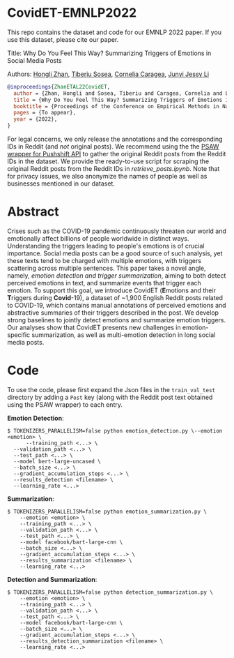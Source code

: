 # CovidET-EMNLP2022
This repo contains the dataset and code for our EMNLP 2022 paper. If you use this dataset, please cite our paper.

Title: Why Do You Feel This Way? Summarizing Triggers of Emotions in Social Media Posts

Authors: <a href="https://honglizhan.github.io/">Hongli Zhan</a>, <a href="https://www.tsosea.com/">Tiberiu Sosea</a>, <a href="https://www.cs.uic.edu/~cornelia/">Cornelia Caragea</a>, <a href="https://jessyli.com/">Junyi Jessy Li</a>

```bibtex
@inproceedings{ZhanETAL22CovidET,
  author = {Zhan, Hongli and Sosea, Tiberiu and Caragea, Cornelia and Li, Junyi Jessy},
  title = {Why Do You Feel This Way? Summarizing Triggers of Emotions in Social Media Posts},
  booktitle = {Proceedings of the Conference on Empirical Methods in Natural Language Processing},
  pages = {To appear},
  year = {2022},
}
```

For legal concerns, we only release the annotations and the corresponding IDs in Reddit (and *not* original posts). We recommend using the the <a href="https://psaw.readthedocs.io/en/latest/">PSAW wrapper for Pushshift API</a> to gather the original Reddit posts from the Reddit IDs in the dataset. We provide the ready-to-use script for scraping the original Reddit posts from the Reddit IDs in *retrieve_posts.ipynb*. Note that for privacy issues, we also anonymize the names of people as well as businesses mentioned in our dataset.

# Abstract
Crises such as the COVID-19 pandemic continuously threaten our world and emotionally affect billions of people worldwide in distinct ways. Understanding the triggers leading to people's emotions is of crucial importance. Social media posts can be a good source of such analysis, yet these texts tend to be charged with multiple emotions, with triggers scattering across multiple sentences. This paper takes a novel angle, namely, *emotion detection and trigger summarization*, aiming to both detect perceived emotions in text, and summarize events that trigger each emotion. To support this goal, we introduce CovidET (**E**motions and their **T**riggers during **Covid**-19), a dataset of ~1,900 English Reddit posts related to COVID-19, which contains manual annotations of perceived emotions and abstractive summaries of their triggers described in the post. We develop strong baselines to jointly detect emotions and summarize emotion triggers. Our analyses show that CovidET presents new challenges in emotion-specific summarization, as well as multi-emotion detection in long social media posts.


# Code
To use the code, please first expand the Json files in the `train_val_test` directory by adding a `Post` key (along with the Reddit post text obtained using the PSAW wrapper) to each entry.

**Emotion Detection**:

```
$ TOKENIZERS_PARALLELISM=false python emotion_detection.py \--emotion <emotion> \
	  --training_path <...> \
  --validation_path <...> \
  --test_path <...> \
  --model bert-large-uncased \
  --batch_size <...> \
  --gradient_accumulation_steps <...> \
  --results_detection <filename> \
  --learning_rate <...>
```

**Summarization**:

```
$ TOKENIZERS_PARALLELISM=false python emotion_summarization.py \
    --emotion <emotion> \
    --training_path <...> \
    --validation_path <...> \
    --test_path <...> \
    --model facebook/bart-large-cnn \
    --batch_size <...> \
    --gradient_accumulation_steps <...> \
    --results_summarization <filename> \
    --learning_rate <...>
```

**Detection and Summarization**:

```
$ TOKENIZERS_PARALLELISM=false python detection_summarization.py \
    --emotion <emotion> \
    --training_path <...> \
    --validation_path <...> \
    --test_path <...> \
    --model facebook/bart-large-cnn \
    --batch_size <...> \
    --gradient_accumulation_steps <...> \
    --results_detection_summarization <filename> \
    --learning_rate <...>
```
